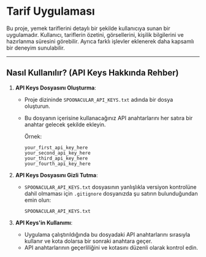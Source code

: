 # Tarif Uygulaması

Bu proje, yemek tariflerini detaylı bir şekilde kullanıcıya sunan bir uygulamadır. Kullanıcı, tariflerin özetini, görsellerini, kişilik bilgilerini ve hazırlanma süresini görebilir. Ayrıca farklı işlevler eklenerek daha kapsamlı bir deneyim sunulabilir.

---

## Nasıl Kullanılır? (API Keys Hakkında Rehber)

1. **API Keys Dosyasını Oluşturma**:
   - Proje dizininde `SPOONACULAR_API_KEYS.txt` adında bir dosya oluşturun.
   - Bu dosyanın içerisine kullanacağınız API anahtarlarını her satıra bir anahtar gelecek şekilde ekleyin.
   
     Örnek:
     ```
     your_first_api_key_here
     your_second_api_key_here
     your_third_api_key_here
     your_fourth_api_key_here
     ```

2. **API Keys Dosyasını Gizli Tutma**:
   - `SPOONACULAR_API_KEYS.txt` dosyasının yanlışlıkla versiyon kontrolüne dahil olmaması için `.gitignore` dosyanızda şu satırın bulunduğundan emin olun:
     ```
     SPOONACULAR_API_KEYS.txt
     ```

3. **API Keys'in Kullanımı**:
   - Uygulama çalıştırıldığında bu dosyadaki API anahtarlarını sırasıyla kullanır ve kota dolarsa bir sonraki anahtara geçer.
   - API anahtarlarının geçerliliğini ve kotasını düzenli olarak kontrol edin.


